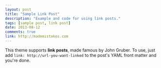 ```yaml
---
layout: post
title: "Sample Link Post"
description: "Example and code for using link posts."
tags: [sample post, link post]
date: 2013-08-12
comments: true
link: http://mademistakes.com
---
```


This theme supports **link posts**, made famous by John Gruber. To use, just add `link: http://url-you-want-linked` to the post's YAML front matter and you're done.
